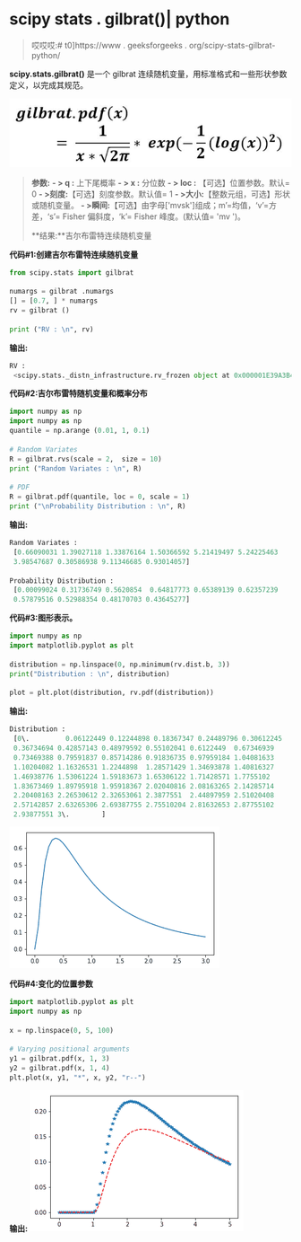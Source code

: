 # scipy stats . gilbrat()| python

> 哎哎哎:# t0]https://www . geeksforgeeks . org/scipy-stats-gilbrat-python/

**scipy.stats.gilbrat()** 是一个 gilbrat 连续随机变量，用标准格式和一些形状参数定义，以完成其规范。

![](img/d719e42a72360e6f68cf2eeea858c9df.png)

> **参数:**
> **- > q :** 上下尾概率
> **- > x :** 分位数
> **- > loc :** 【可选】位置参数。默认= 0
> **- >刻度:**【可选】刻度参数。默认值= 1
> **- >大小:**【整数元组，可选】形状或随机变量。
> **- >瞬间:**【可选】由字母['mvsk']组成；m’=均值，‘v’=方差，‘s’= Fisher 偏斜度，‘k’= Fisher 峰度。(默认值= 'mv ')。
> 
> **结果:**吉尔布雷特连续随机变量

**代码#1:创建吉尔布雷特连续随机变量**

```py
from scipy.stats import gilbrat 

numargs = gilbrat .numargs
[] = [0.7, ] * numargs
rv = gilbrat ()

print ("RV : \n", rv) 
```

**输出:**

```py
RV : 
 <scipy.stats._distn_infrastructure.rv_frozen object at 0x000001E39A3B4AC8>

```

**代码#2:吉尔布雷特随机变量和概率分布**

```py
import numpy as np
import numpy as np
quantile = np.arange (0.01, 1, 0.1)

# Random Variates
R = gilbrat.rvs(scale = 2,  size = 10)
print ("Random Variates : \n", R)

# PDF
R = gilbrat.pdf(quantile, loc = 0, scale = 1)
print ("\nProbability Distribution : \n", R)
```

**输出:**

```py
Random Variates : 
 [0.66090031 1.39027118 1.33876164 1.50366592 5.21419497 5.24225463
 3.98547687 0.30586938 9.11346685 0.93014057]

Probability Distribution : 
 [0.00099024 0.31736749 0.5620854  0.64817773 0.65389139 0.62357239
 0.57879516 0.52988354 0.48170703 0.43645277]
```

**代码#3:图形表示。**

```py
import numpy as np
import matplotlib.pyplot as plt

distribution = np.linspace(0, np.minimum(rv.dist.b, 3))
print("Distribution : \n", distribution)

plot = plt.plot(distribution, rv.pdf(distribution))
```

**输出:**

```py
Distribution : 
 [0\.         0.06122449 0.12244898 0.18367347 0.24489796 0.30612245
 0.36734694 0.42857143 0.48979592 0.55102041 0.6122449  0.67346939
 0.73469388 0.79591837 0.85714286 0.91836735 0.97959184 1.04081633
 1.10204082 1.16326531 1.2244898  1.28571429 1.34693878 1.40816327
 1.46938776 1.53061224 1.59183673 1.65306122 1.71428571 1.7755102
 1.83673469 1.89795918 1.95918367 2.02040816 2.08163265 2.14285714
 2.20408163 2.26530612 2.32653061 2.3877551  2.44897959 2.51020408
 2.57142857 2.63265306 2.69387755 2.75510204 2.81632653 2.87755102
 2.93877551 3\.        ]
```

![](img/2d2d3709e2cda26cabb38364afef8a6d.png)

**代码#4:变化的位置参数**

```py
import matplotlib.pyplot as plt
import numpy as np

x = np.linspace(0, 5, 100)

# Varying positional arguments
y1 = gilbrat.pdf(x, 1, 3)
y2 = gilbrat.pdf(x, 1, 4)
plt.plot(x, y1, "*", x, y2, "r--")
```

**输出:**
![](img/70519de604008d4846feae6f0ac3f15c.png)